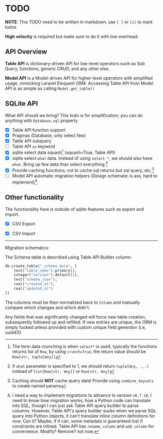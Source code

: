 # TODO

**NOTE**: This TODO need to be written in markdown. use `[ ]` or `[x]` to mark todos

**High velocity** is required but make sure to do it with low overhead.

## API Overview

**Table API** is dictionary-driven API for low-level operators such as Sub Query, functions, generic CRUD, and any other else.

**Model API** is a Model-driven API for higher-level operators with simplified usage, mimicking Laravel Eloquent ORM. Accessing Table API from Model API is as simple as calling `Model.get_table()`

## SQLite API

What API should we bring? This todo is for simplification; you can do anything with `Database.sql` property

- [x] Table API function support
- [x] Pragmas (Database, only select few)
- [x] Table API subquery
- [ ] Table API `as` keyword
- [x] sqlite select data squash[^1] (squash=True, Table API)
- [x] sqlite select `what` data. Instead of using `select *`, we should also have `what`. Bring up few data than select everything.[^2]
- [x] Provide caching functions; not to cache sql returns but sql query, etc.[^3]
- [ ] Model API automatic migration helpers (Design schematic is ass, hard to implement)[^4]

## Other functionality

The functionality here is outside of sqlite features such as export and import.

- [x] CSV Export
- [x] CSV Import


---

[^1]: The term data crunching is when `select*` is used, typically the functions returns list of `Row`, by using `crunch=True`, the return value should be `Row[str, tuple[Any]]`

[^2]: If `what` parameter is specified to 1, we should return `tuple[Any, ...]` instead of `list[Row[str, Any]]` or `Row[str, Any]`

[^3]: Caching should **NOT** cache query data! Provide using `combine_keyvals` to create named params

[^4]: I need a way to implement migrations to advance to version `v0.7.10`, I need to know how migration works, how a Python code can translate into SQL, though I can just ask Table API query builder to parse columns. However, Table API's query builder sucks when we parse SQL query into Python objects, it can't translate inline column definitions for now. Can it? Maybe, if it can, some metadata is guaranteed lost if constraints are inlined. Table API has `rename_column` and `add_column` for convenience. Modify? Remove? not now.

Migration schematics:

The Schema table is described using Table API Builder column:

```python
db.create_table("_schema_meta", [
    text("table_name").primary(),
    integer("version").default(1),
    text("schema_json"),
    real("created_at"),
    real("updated_at")
])
```

The columns must be then normalized back to `Column` and manually compare which changes and which didn't.

Any fields that was significantly changed will force new table creation, subsequently followed up and refilled. If new entries are unique, the ORM is simply fucked unless provided with custom unique field generator (i.e, uuid4())